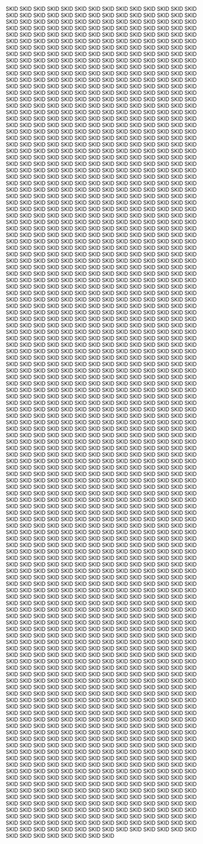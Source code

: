 SKID SKID SKID SKID SKID SKID SKID SKID SKID SKID SKID SKID SKID SKID SKID SKID SKID SKID SKID SKID SKID SKID SKID SKID SKID SKID SKID SKID SKID SKID SKID SKID SKID SKID SKID SKID SKID SKID SKID SKID SKID SKID SKID SKID SKID SKID SKID SKID SKID SKID SKID SKID SKID SKID SKID SKID SKID SKID SKID SKID SKID SKID SKID SKID SKID SKID SKID SKID SKID SKID SKID SKID SKID SKID SKID SKID SKID SKID SKID SKID SKID SKID SKID SKID SKID SKID SKID SKID SKID SKID SKID SKID SKID SKID SKID SKID SKID SKID SKID SKID SKID SKID SKID SKID SKID SKID SKID SKID SKID SKID SKID SKID SKID SKID SKID SKID SKID SKID SKID SKID SKID SKID SKID SKID SKID SKID SKID SKID SKID SKID SKID SKID SKID SKID SKID SKID SKID SKID SKID SKID SKID SKID SKID SKID SKID SKID SKID SKID SKID SKID SKID SKID SKID SKID SKID SKID SKID SKID SKID SKID SKID SKID SKID SKID SKID SKID SKID SKID SKID SKID SKID SKID SKID SKID SKID SKID SKID SKID SKID SKID SKID SKID SKID SKID SKID SKID SKID SKID SKID SKID SKID SKID SKID SKID SKID SKID SKID SKID SKID SKID SKID SKID SKID SKID SKID SKID SKID SKID SKID SKID SKID SKID SKID SKID SKID SKID SKID SKID SKID SKID SKID SKID SKID SKID SKID SKID SKID SKID SKID SKID SKID SKID SKID SKID SKID SKID SKID SKID SKID SKID SKID SKID SKID SKID SKID SKID SKID SKID SKID SKID SKID SKID SKID SKID SKID SKID SKID SKID SKID SKID SKID SKID SKID SKID SKID SKID SKID SKID SKID SKID SKID SKID SKID SKID SKID SKID SKID SKID SKID SKID SKID SKID SKID SKID SKID SKID SKID SKID SKID SKID SKID SKID SKID SKID SKID SKID SKID SKID SKID SKID SKID SKID SKID SKID SKID SKID SKID SKID SKID SKID SKID SKID SKID SKID SKID SKID SKID SKID SKID SKID SKID SKID SKID SKID SKID SKID SKID SKID SKID SKID SKID SKID SKID SKID SKID SKID SKID SKID SKID SKID SKID SKID SKID SKID SKID SKID SKID SKID SKID SKID SKID SKID SKID SKID SKID SKID SKID SKID SKID SKID SKID SKID SKID SKID SKID SKID SKID SKID SKID SKID SKID SKID SKID SKID SKID SKID SKID SKID SKID SKID SKID SKID SKID SKID SKID SKID SKID SKID SKID SKID SKID SKID SKID SKID SKID SKID SKID SKID SKID SKID SKID SKID SKID SKID SKID SKID SKID SKID SKID SKID SKID SKID SKID SKID SKID SKID SKID SKID SKID SKID SKID SKID SKID SKID SKID SKID SKID SKID SKID SKID SKID SKID SKID SKID SKID SKID SKID SKID SKID SKID SKID SKID SKID SKID SKID SKID SKID SKID SKID SKID SKID SKID SKID SKID SKID SKID SKID SKID SKID SKID SKID SKID SKID SKID SKID SKID SKID SKID SKID SKID SKID SKID SKID SKID SKID SKID SKID SKID SKID SKID SKID SKID SKID SKID SKID SKID SKID SKID SKID SKID SKID SKID SKID SKID SKID SKID SKID SKID SKID SKID SKID SKID SKID SKID SKID SKID SKID SKID SKID SKID SKID SKID SKID SKID SKID SKID SKID SKID SKID SKID SKID SKID SKID SKID SKID SKID SKID SKID SKID SKID SKID SKID SKID SKID SKID SKID SKID SKID SKID SKID SKID SKID SKID SKID SKID SKID SKID SKID SKID SKID SKID SKID SKID SKID SKID SKID SKID SKID SKID SKID SKID SKID SKID SKID SKID SKID SKID SKID SKID SKID SKID SKID SKID SKID SKID SKID SKID SKID SKID SKID SKID SKID SKID SKID SKID SKID SKID SKID SKID SKID SKID SKID SKID SKID SKID SKID SKID SKID SKID SKID SKID SKID SKID SKID SKID SKID SKID SKID SKID SKID SKID SKID SKID SKID SKID SKID SKID SKID SKID SKID SKID SKID SKID SKID SKID SKID SKID SKID SKID SKID SKID SKID SKID SKID SKID SKID SKID SKID SKID SKID SKID SKID SKID SKID SKID SKID SKID SKID SKID SKID SKID SKID SKID SKID SKID SKID SKID SKID SKID SKID SKID SKID SKID SKID SKID SKID SKID SKID SKID SKID SKID SKID SKID SKID SKID SKID SKID SKID SKID SKID SKID SKID SKID SKID SKID SKID SKID SKID SKID SKID SKID SKID SKID SKID SKID SKID SKID SKID SKID SKID SKID SKID SKID SKID SKID SKID SKID SKID SKID SKID SKID SKID SKID SKID SKID SKID SKID SKID SKID SKID SKID SKID SKID SKID SKID SKID SKID SKID SKID SKID SKID SKID SKID SKID SKID SKID SKID SKID SKID SKID SKID SKID SKID SKID SKID SKID SKID SKID SKID SKID SKID SKID SKID SKID SKID SKID SKID SKID SKID SKID SKID SKID SKID SKID SKID SKID SKID SKID SKID SKID SKID SKID SKID SKID SKID SKID SKID SKID SKID SKID SKID SKID SKID SKID SKID SKID SKID SKID SKID SKID SKID SKID SKID SKID SKID SKID SKID SKID SKID SKID SKID SKID SKID SKID SKID SKID SKID SKID SKID SKID SKID SKID SKID SKID SKID SKID SKID SKID SKID SKID SKID SKID SKID SKID SKID SKID SKID SKID SKID SKID SKID SKID SKID SKID SKID SKID SKID SKID SKID SKID SKID SKID SKID SKID SKID SKID SKID SKID SKID SKID SKID SKID SKID SKID SKID SKID SKID SKID SKID SKID SKID SKID SKID SKID SKID SKID SKID SKID SKID SKID SKID SKID SKID SKID SKID SKID SKID SKID SKID SKID SKID SKID SKID SKID SKID SKID SKID SKID SKID SKID SKID SKID SKID SKID SKID SKID SKID SKID SKID SKID SKID SKID SKID SKID SKID SKID SKID SKID SKID SKID SKID SKID SKID SKID SKID SKID SKID SKID SKID SKID SKID SKID SKID SKID SKID SKID SKID SKID SKID SKID SKID SKID SKID SKID SKID SKID SKID SKID SKID SKID SKID SKID SKID SKID SKID SKID SKID SKID SKID SKID SKID SKID SKID SKID SKID SKID SKID SKID SKID SKID SKID SKID SKID SKID SKID SKID SKID SKID SKID SKID SKID SKID SKID SKID SKID SKID SKID SKID SKID SKID SKID SKID SKID SKID SKID SKID SKID SKID SKID SKID SKID SKID SKID SKID SKID SKID SKID SKID SKID SKID SKID SKID SKID SKID SKID SKID SKID SKID SKID SKID SKID SKID SKID SKID SKID SKID SKID SKID SKID SKID SKID SKID SKID SKID SKID SKID SKID SKID SKID SKID SKID SKID SKID SKID SKID SKID SKID SKID SKID SKID SKID SKID SKID SKID SKID SKID SKID SKID SKID SKID SKID SKID SKID SKID SKID SKID SKID SKID SKID SKID SKID SKID SKID SKID SKID SKID SKID SKID SKID SKID SKID SKID SKID SKID SKID SKID SKID SKID SKID SKID SKID SKID SKID SKID SKID SKID SKID SKID SKID SKID SKID SKID SKID SKID SKID SKID SKID SKID SKID SKID SKID SKID SKID SKID SKID SKID SKID SKID SKID SKID SKID SKID SKID SKID SKID SKID SKID SKID SKID SKID SKID SKID SKID SKID SKID SKID SKID SKID SKID SKID SKID SKID SKID SKID SKID SKID SKID SKID SKID SKID SKID SKID SKID SKID SKID SKID SKID SKID SKID SKID SKID SKID SKID SKID SKID SKID SKID SKID SKID SKID SKID SKID SKID SKID SKID SKID SKID SKID SKID SKID SKID SKID SKID SKID SKID SKID SKID SKID SKID SKID SKID SKID SKID SKID SKID SKID SKID SKID SKID SKID SKID SKID SKID SKID SKID SKID SKID SKID SKID SKID SKID SKID SKID SKID SKID SKID SKID SKID SKID SKID SKID SKID SKID SKID SKID SKID SKID SKID SKID SKID SKID SKID SKID SKID SKID SKID SKID SKID SKID SKID SKID SKID SKID SKID SKID SKID SKID SKID SKID SKID SKID SKID SKID SKID SKID SKID SKID SKID SKID SKID SKID SKID SKID SKID SKID SKID SKID SKID SKID SKID SKID SKID SKID SKID SKID SKID SKID SKID SKID SKID SKID SKID SKID SKID SKID SKID SKID SKID SKID SKID SKID SKID SKID SKID SKID SKID SKID SKID SKID SKID SKID SKID SKID SKID SKID SKID SKID SKID SKID SKID SKID SKID SKID SKID SKID SKID SKID SKID SKID SKID SKID SKID SKID SKID SKID SKID SKID SKID SKID SKID SKID SKID SKID SKID SKID SKID SKID SKID SKID SKID SKID SKID SKID SKID SKID SKID SKID SKID SKID SKID SKID SKID SKID SKID SKID SKID SKID SKID SKID SKID SKID SKID SKID SKID SKID SKID SKID SKID SKID SKID SKID SKID SKID SKID SKID SKID SKID SKID SKID SKID SKID SKID SKID SKID SKID SKID SKID SKID SKID SKID SKID SKID SKID SKID SKID SKID SKID SKID SKID SKID SKID SKID SKID SKID SKID SKID SKID SKID SKID SKID SKID SKID SKID SKID SKID SKID SKID SKID SKID SKID SKID SKID SKID SKID SKID SKID SKID SKID SKID SKID SKID SKID SKID SKID SKID SKID SKID SKID SKID SKID SKID SKID SKID SKID SKID SKID SKID SKID SKID SKID SKID SKID SKID SKID SKID SKID SKID SKID SKID SKID SKID SKID SKID SKID SKID SKID SKID SKID SKID SKID SKID SKID SKID SKID SKID SKID SKID SKID SKID SKID SKID SKID SKID SKID SKID SKID SKID SKID SKID SKID SKID SKID SKID SKID SKID SKID SKID SKID SKID SKID SKID SKID SKID SKID SKID SKID SKID SKID SKID SKID SKID SKID SKID SKID SKID SKID SKID SKID SKID SKID SKID SKID SKID SKID SKID SKID SKID SKID SKID SKID SKID SKID SKID SKID SKID SKID SKID SKID SKID SKID SKID SKID SKID SKID SKID SKID SKID SKID SKID SKID SKID SKID SKID SKID SKID SKID SKID SKID SKID SKID SKID SKID SKID SKID SKID SKID SKID SKID SKID SKID SKID SKID SKID SKID SKID SKID SKID SKID SKID SKID SKID SKID SKID SKID SKID SKID SKID SKID SKID SKID SKID SKID SKID SKID SKID SKID SKID SKID SKID SKID SKID SKID SKID SKID SKID SKID SKID SKID SKID SKID SKID SKID SKID SKID SKID SKID SKID SKID SKID SKID SKID SKID SKID SKID SKID SKID SKID SKID SKID SKID SKID SKID SKID SKID SKID SKID SKID SKID SKID SKID SKID SKID SKID SKID SKID SKID SKID SKID SKID SKID SKID SKID SKID SKID SKID SKID SKID SKID SKID SKID SKID SKID SKID SKID SKID SKID SKID SKID SKID SKID SKID SKID SKID SKID SKID SKID SKID SKID SKID SKID SKID SKID SKID SKID SKID SKID SKID SKID SKID SKID SKID SKID SKID SKID SKID SKID SKID SKID SKID SKID SKID SKID SKID SKID SKID SKID SKID SKID SKID SKID SKID SKID SKID SKID SKID SKID SKID SKID SKID SKID SKID SKID SKID SKID SKID SKID SKID SKID SKID SKID SKID SKID SKID SKID SKID SKID SKID SKID SKID SKID SKID SKID SKID SKID SKID SKID SKID SKID SKID SKID SKID SKID SKID SKID SKID SKID SKID SKID SKID SKID SKID SKID SKID SKID SKID SKID SKID SKID SKID SKID SKID SKID SKID SKID SKID SKID SKID SKID SKID SKID SKID SKID SKID SKID SKID SKID SKID SKID SKID SKID SKID SKID SKID SKID SKID SKID SKID SKID SKID SKID SKID SKID SKID SKID SKID SKID SKID SKID SKID SKID 
